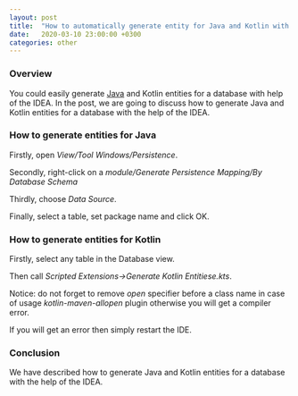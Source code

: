 ```yaml
---
layout: post
title:  "How to automatically generate entity for Java and Kotlin with help of the IDEA"
date:   2020-03-10 23:00:00 +0300
categories: other
---
```


### Overview

You could easily generate [Java](https://stackoverflow.com/a/5263748/3001953) and Kotlin entities for a database with help of the IDEA.
In the post, we are going to discuss how to generate Java and Kotlin entities for a database with the help of the IDEA.

### How to generate entities for Java

Firstly, open *View/Tool Windows/Persistence*.

Secondly, right-click on a *module/Generate Persistence Mapping/By Database Schema*

Thirdly, choose *Data Source*. 

Finally, select a table, set package name and click OK.

### How to generate entities for Kotlin

Firstly, select any table in the Database view.

Then call *Scripted Extensions->Generate Kotlin Entitiese.kts*.

Notice: do not forget to remove *open* specifier before a class name in case of usage *kotlin-maven-allopen* plugin otherwise you will get a compiler error.

If you will get an error then simply restart the IDE. 

### Conclusion

We have described how to generate Java and Kotlin entities for a database with the help of the IDEA.
